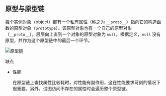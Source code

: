 ## 原型与原型链


每个实例对象（object）都有一个私有属性（称之为 ```__proto__```）指向它的构造函数的原型对象（```prototype```）。该原型对象也有一个自己的原型对象（```__proto__```），层层向上直到一个对象的原型对象为 ```null```。根据定义，```null``` 没有原型，并作为这个原型链中的最后一个环节。


![原型链](https://img2018.cnblogs.com/common/999484/201912/999484-20191230152427099-1094159783.png)


缺点

* 性能

    在原型链上查找属性比较耗时，对性能有副作用，这在性能要求苛刻的情况下很重要。另外，试图访问不存在的属性时会遍历整个原型链。

